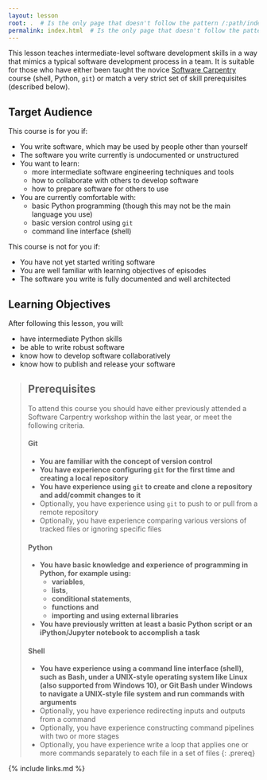 ```yaml
---
layout: lesson
root: .  # Is the only page that doesn't follow the pattern /:path/index.html
permalink: index.html  # Is the only page that doesn't follow the pattern /:path/index.html
---
```

This lesson teaches intermediate-level software development skills in a way that mimics a typical software 
development process in a team. It is suitable for those who have either been taught the novice 
[Software Carpentry](https://software-carpentry.org/) course (shell, Python, `git`) or match a very strict set of 
skill prerequisites (described below).

## Target Audience
This course is for you if:
- You write software, which may be used by people other than yourself
- The software you write currently is undocumented or unstructured
- You want to learn:
    - more intermediate software engineering techniques and tools
    - how to collaborate with others to develop software
    - how to prepare software for others to use
- You are currently comfortable with:
    - basic Python programming (though this may not be the main language you use)
    - basic version control using `git`
    - command line interface (shell)
     
 This course is not for you if:
 - You have not yet started writing software
 - You are well familiar with learning objectives of episodes 
 - The software you write is fully documented and well architected
  
## Learning Objectives
After following this lesson, you will:

- have intermediate Python skills
- be able to write robust software
- know how to develop software collaboratively
- know how to publish and release your software

> ## Prerequisites
> To attend this course you should have either previously attended a Software Carpentry workshop within the last year, 
 or meet the following criteria.
>     
> #### Git
> - **You are familiar with the concept of version control**
> - **You have experience configuring `git` for the first time and creating a local repository**
> - **You have experience using `git` to create and clone a repository and add/commit changes to it** 
> - Optionally, you have experience using `git` to push to or pull from a remote repository
> - Optionally, you have experience comparing various versions of tracked files or ignoring specific files
>
> #### Python
> - **You have basic knowledge and experience of programming in Python, for example using:**  
>   - **variables**, 
>   - **lists**, 
>   - **conditional statements**, 
>   - **functions and** 
>   - **importing and using external libraries**  
> - **You have previously written at least a basic Python script or an iPython/Jupyter notebook to accomplish a 
> task**
>
> #### Shell
> - **You have experience using a command line interface (shell), such as Bash, under a UNIX-style operating system like 
> Linux (also supported from Windows 10), or Git Bash under Windows to navigate a UNIX-style file system and run 
> commands with arguments**
> - Optionally, you have experience redirecting inputs and outputs from a command 
> - Optionally, you have experience constructing command pipelines with two or more stages
> - Optionally, you have experience write a loop that applies one or more commands separately to each file in a set of 
> files
{: .prereq}

{% include links.md %}
